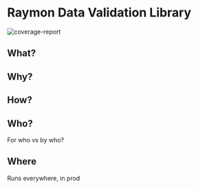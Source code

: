 
# Raymon Data Validation Library
![coverage-report](https://byob.yarr.is/raymon-ai/data-validation/cov-badge/master)


## What?

## Why?

## How?

## Who?
For who vs by who?

## Where
Runs everywhere, in prod
